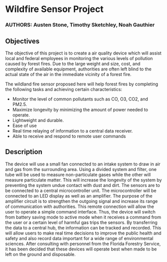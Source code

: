 # Wildfire Sensor Project
### AUTHORS: Austen Stone, Timothy Sketchley, Noah Gauthier

## Objectives
The objective of this project is to create a air quality device which will assist local and federal employees in monitoring the various levels of pollution caused by forest fires.  Due to the large weight and size, cost, and complexity of available equipment, authorities are often left blind to the actual state of the air in the immediate vicinity of a forest fire.  

The wildland fire sensor proposed here will help forest fires by completing the following tasks and achieving certain characteristics:
* Monitor the level of common pollutants such as CO, O3, CO2, and PM2.5.
* Maximize longevity by minimizing the amount of power needed to operate.
* Lightweight and durable.
* Ease of use
* Real time relaying of information to a central data receiver.
* Able to receive and respond to remote user commands	
  
## Description
The device will use a small fan connected to an intake system to draw in air and gas from the surrounding area.  Using a divided system and filter, one tube will be used to measure non-particulate gases while the other will measure particulate matter.  This will increase the longevity of the system by preventing the system undue contact with dust and dirt.  The sensors are to be connected to a central microcontroller unit.  The microcontroller will be connected to an LED display as well as an amplifier.  The purpose of the amplifier circuit is to strengthen the outgoing signal and increase its range of communication with authorities.  This remote connection will allow the user to operate a simple command interface.  Thus, the device will switch from battery saving mode to active mode when it receives a command from the user or a certain level of harmful gas trips the sensors.  By transferring the data to a central hub, the information can be tracked and recorded.  This will allow users to make real time decisions to improve the public health and safety and also record data important for a wide range of environmental sciences.  After consulting with personnel from the Florida Forestry Service, it has been decided that these devices will operate best when made to be left on the ground and disposable.
